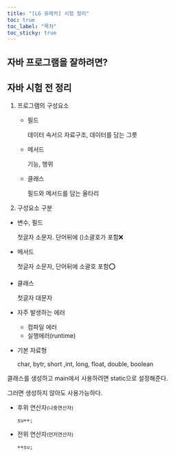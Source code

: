 ```yaml
---
title: "[LG 유레카] 시험 정리"
toc: true
toc_label: "목차"
toc_sticky: true
---
```


## 자바 프로그램을 잘하려면?

## 자바 시험 전 정리

1. 프로그램의 구성요소

   - 필드

     데이터 속서으 자료구조, 데이터를 담는 그릇

   - 메서드

     기능, 행위

   - 클래스

     필드와 메서드를 담는 울타리

2.  구성요소 구분

   - 변수, 필드

     첫글자 소문자. 단어뒤에 ()소괄호가 포함❌

   - 메서드

     첫글자 소문자, 단어뒤에 소괄호 포함⭕

   - 클래스

     첫글자 대문자

- 자주 발생하는 에러
  - 컴파일 에러
  - 실행에러(runtime)

- 기본 자료형

  char, bytr, short ,int, long, float, double, boolean



클래스를 생성하고 main에서 사용하려면 static으로 설정해준다.

그러면 생성하지 않아도 사용가능하다.

- 후위 연산자<small>(나중연산자)</small>

  `su++;`

- 전위 연산자<small>(먼저연산자)</small>

  `++su;`